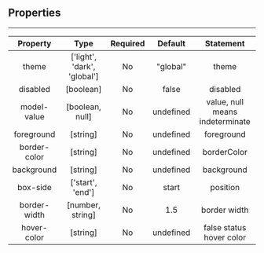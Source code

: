 ## Properties

---
|  Property  |             Type             | Required | Default |    Statement    |
|:------------:|:----------------------------------:|:--------------:|:---------------:|:---------------------:|
|    theme     | ['light', 'dark', 'global'] |       No       |     "global"      |     theme      |
|   disabled   |             [boolean]              |       No       |      false      |    disabled    |
| model-value    |             [boolean, null]              |       No       |     undefined     |     value, null means indeterminate       |
| foreground  |              [string]              |       No       |      undefined       |   foreground   |
| border-color |              [string]              |       No       |       undefined       |  borderColor   |
| background  |              [string]              |       No       |       undefined       |  background    |
|   box-side   |          ['start', 'end']           |       No       |      start      | position |
| border-width |              [number, string]              |       No       |        1.5        |  border width   |
| hover-color  |              [string]              |       No       |     undefined     | false status hover color |
